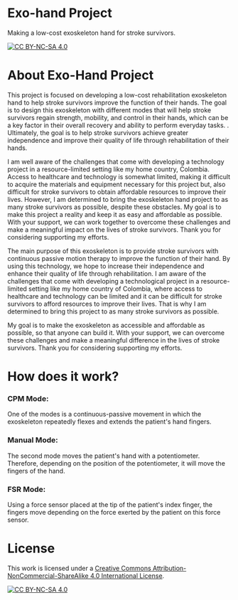 # Exo-hand Project

Making a low-cost exoskeleton hand for stroke survivors.

[![CC BY-NC-SA 4.0][cc-by-nc-sa-shield]][cc-by-nc-sa]

# About Exo-Hand Project

This project is focused on developing a low-cost rehabilitation exoskeleton hand to help stroke survivors improve the function of their hands. The goal is to design this exoskeleton with different modes that will help stroke survivors regain strength, mobility, and control in their hands, which can be a key factor in their overall recovery and ability to perform everyday tasks. . Ultimately, the goal is to help stroke survivors achieve greater independence and improve their quality of life through rehabilitation of their hands.


I am well aware of the challenges that come with developing a technology project in a resource-limited setting like my home country, Colombia. Access to healthcare and technology is somewhat limited, making it difficult to acquire the materials and equipment necessary for this project but, also difficult for stroke survivors to obtain affordable resources to improve their lives. However, I am determined to bring the exoskeleton hand project to as many stroke survivors as possible, despite these obstacles. My goal is to make this project a reality and keep it as easy and affordable as possible. With your support, we can work together to overcome these challenges and make a meaningful impact on the lives of stroke survivors. Thank you for considering supporting my efforts.

The main purpose of this exoskeleton is to provide stroke survivors with continuous passive motion therapy to improve the function of their hand. By using this technology, we hope to increase their independence and enhance their quality of life through rehabilitation. I am aware of the challenges that come with developing a technological project in a resource-limited setting like my home country of Colombia, where access to healthcare and technology can be limited and it can be difficult for stroke survivors to afford resources to improve their lives. That is why I am determined to bring this project to as many stroke survivors as possible.

My goal is to make the exoskeleton as accessible and affordable as possible, so that anyone can build it. With your support, we can overcome these challenges and make a meaningful difference in the lives of stroke survivors. Thank you for considering supporting my efforts.

# How does it work?

### CPM Mode: 
One of the modes is a continuous-passive movement in which the exoskeleton repeatedly flexes and extends the patient's hand fingers.
### Manual Mode: 
The second mode moves the patient's hand with a potentiometer. Therefore, depending on the position of the potentiometer, it will move the fingers of the hand.
### FSR Mode: 
Using a force sensor placed at the tip of the patient's index finger, the fingers move depending on the force exerted by the patient on this force sensor.

# License

This work is licensed under a
[Creative Commons Attribution-NonCommercial-ShareAlike 4.0 International License][cc-by-nc-sa].

[![CC BY-NC-SA 4.0][cc-by-nc-sa-image]][cc-by-nc-sa]

[cc-by-nc-sa]: http://creativecommons.org/licenses/by-nc-sa/4.0/
[cc-by-nc-sa-image]: https://licensebuttons.net/l/by-nc-sa/4.0/88x31.png
[cc-by-nc-sa-shield]: https://img.shields.io/badge/License-CC%20BY--NC--SA%204.0-lightgrey.svg
